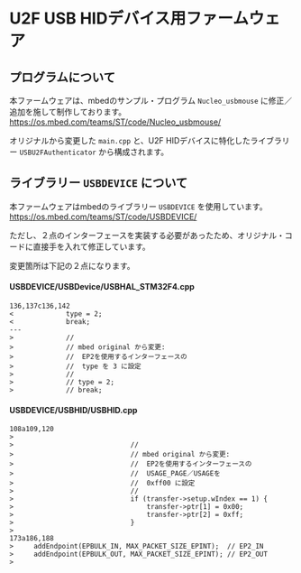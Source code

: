 # U2F USB HIDデバイス用ファームウェア

## プログラムについて

本ファームウェアは、mbedのサンプル・プログラム `Nucleo_usbmouse` に修正／追加を施して制作しております。<br>
https://os.mbed.com/teams/ST/code/Nucleo_usbmouse/

オリジナルから変更した `main.cpp` と、U2F HIDデバイスに特化したライブラリー `USBU2FAuthenticator` から構成されます。

## ライブラリー `USBDEVICE` について

本ファームウェアはmbedのライブラリー `USBDEVICE` を使用しています。<br>
https://os.mbed.com/teams/ST/code/USBDEVICE/

ただし、２点のインターフェースを実装する必要があったため、オリジナル・コードに直接手を入れて修正しています。

変更箇所は下記の２点になります。

#### USBDEVICE/USBDevice/USBHAL_STM32F4.cpp

```
136,137c136,142
<             type = 2;
<             break;
---
>             //
>             // mbed original から変更:
>             //  EP2を使用するインターフェースの
>             //  type を 3 に設定
>             //
>             // type = 2;
>             // break;
```

#### USBDEVICE/USBHID/USBHID.cpp

```
108a109,120
>
>                             //
>                             // mbed original から変更:
>                             //  EP2を使用するインターフェースの
>                             //  USAGE_PAGE／USAGEを
>                             //  0xff00 に設定
>                             //
>                             if (transfer->setup.wIndex == 1) {
>                                 transfer->ptr[1] = 0x00;
>                                 transfer->ptr[2] = 0xff;
>                             }
>
173a186,188
>     addEndpoint(EPBULK_IN, MAX_PACKET_SIZE_EPINT);  // EP2_IN
>     addEndpoint(EPBULK_OUT, MAX_PACKET_SIZE_EPINT); // EP2_OUT
>
```
